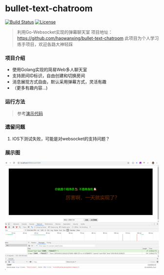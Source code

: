 # bullet-text-chatroom
[![Build Status](https://www.travis-ci.org/haowanxing/bullet-text-chatroom.svg?branch=master)](https://www.travis-ci.org/haowanxing/bullet-text-chatroom)
[![License](https://img.shields.io/badge/license-MIT-brightgreen.svg)](https://github.com/haowanxing/bullet-text-chatroom/blob/master/LICENSE)

> 利用Go-Websocket实现的弹幕聊天室
项目地址：https://github.com/haowanxing/bullet-text-chatroom
此项目为个人学习练手项目，欢迎各路大神轻踩

### 项目介绍

* 使用Golang实现的简易Web多人聊天室
* 支持房间ID标识，自由创建和切换房间
* 消息展现方式自由，默认采用弹幕方式，灵活有趣
* （更多有趣内容...)

### 运行方法

> 参考[演示代码](https://github.com/haowanxing/bullet-text-chatroom/blob/master/example/main.go)

### 遗留问题

1. IOS下测试失败，可能是对websocket的支持问题？

### 展示图

![demo.png](https://github.com/haowanxing/bullet-text-chatroom/blob/master/demo.png)